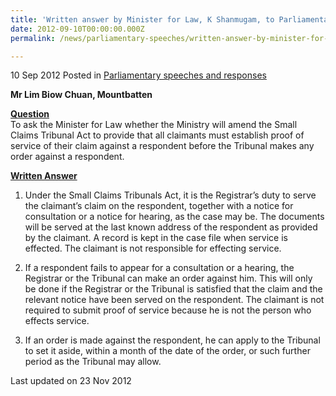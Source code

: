 ```yaml
---
title: 'Written answer by Minister for Law, K Shanmugam, to Parliamentary Question on the Small Claims Tribunal Act'
date: 2012-09-10T00:00:00.000Z
permalink: /news/parliamentary-speeches/written-answer-by-minister-for-law-k-shanmugam-to-parliamentary-question-on-the-small-claims

---
```




10 Sep 2012 Posted in [Parliamentary speeches and responses](/news/parliamentary-speeches) 


**Mr Lim Biow Chuan, Mountbatten**

**<u>Question</u>**  
To ask the Minister for Law whether the Ministry will amend the Small Claims Tribunal Act to provide that all claimants must establish proof of service of their claim against a respondent before the Tribunal makes any order against a respondent.


**<u>Written Answer</u>**  
1. Under the Small Claims Tribunals Act, it is the Registrar’s duty to serve the claimant’s claim on the respondent, together with a notice for consultation or a notice for hearing, as the case may be. The documents will be served at the last known address of the respondent as provided by the claimant. A record is kept in the case file when service is effected. The claimant is not responsible for effecting service.

2. If a respondent fails to appear for a consultation or a hearing, the Registrar or the Tribunal can make an order against him. This will only be done if the Registrar or the Tribunal is satisfied that the claim and the relevant notice have been served on the respondent. The claimant is not required to submit proof of service because he is not the person who effects service.

3. If an order is made against the respondent, he can apply to the Tribunal to set it aside, within a month of the date of the order, or such further period as the Tribunal may allow.



<p class="right-side-updated">Last updated on 23 Nov 2012</p> 
